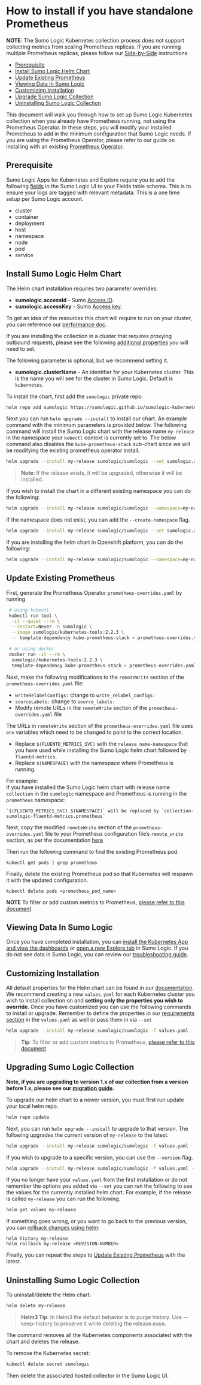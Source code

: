 # How to install if you have standalone Prometheus

__NOTE__: The Sumo Logic Kubernetes collection process does not support collecting metrics from scaling Prometheus replicas. If you are running multiple Prometheus replicas, please follow our [Side-by-Side](SideBySidePrometheus.md) instructions.

- [Prerequisite](#prerequisite)
- [Install Sumo Logic Helm Chart](#install-sumo-logic-helm-chart)
- [Update Existing Prometheus](#update-existing-prometheus)
- [Viewing Data In Sumo Logic](#viewing-data-in-sumo-logic)
- [Customizing Installation](#customizing-installation)
- [Upgrade Sumo Logic Collection](#upgrading-sumo-logic-collection)
- [Uninstalling Sumo Logic Collection](#uninstalling-sumo-logic-collection)

This document will walk you through how to set up Sumo Logic Kubernetes collection
when you already have Prometheus running, not using the Prometheus Operator.
In these steps, you will modify your installed Prometheus to add in the
minimum configuration that Sumo Logic needs.
If you are using the Prometheus Operator, please refer to our guide on installing
with an existing [Prometheus Operator](./existingPrometheusDoc.md).

## Prerequisite

Sumo Logic Apps for Kubernetes and Explore require you to add the following [fields](https://help.sumologic.com/Manage/Fields#Manage_fields) in the Sumo Logic UI to your Fields table schema. This is to ensure your logs are tagged with relevant metadata. This is a one time setup per Sumo Logic account.

- cluster
- container
- deployment
- host
- namespace
- node
- pod
- service

## Install Sumo Logic Helm Chart

The Helm chart installation requires two parameter overrides:

- __sumologic.accessId__ - Sumo [Access ID](https://help.sumologic.com/Manage/Security/Access-Keys).
- __sumologic.accessKey__ - Sumo [Access key](https://help.sumologic.com/Manage/Security/Access-Keys).

To get an idea of the resources this chart will require to run on your cluster, you can reference our [performance doc](./Performance.md).

If you are installing the collection in a cluster that requires proxying outbound requests, please see the following [additional properties](./Installing_Behind_Proxy.md) you will need to set.

The following parameter is optional, but we recommend setting it.

- __sumologic.clusterName__ - An identifier for your Kubernetes cluster. This is the name you will see for the cluster in Sumo Logic. Default is `kubernetes`.

To install the chart, first add the `sumologic` private repo:

```bash
helm repo add sumologic https://sumologic.github.io/sumologic-kubernetes-collection
```

Next you can run `helm upgrade --install` to install our chart.
An example command with the minimum parameters is provided below.
The following command will install the Sumo Logic chart with the release name `my-release` in the namespace your `kubectl` context is currently set to.
The below command also disables the `kube-prometheus-stack` sub-chart since we will be modifying the existing prometheus operator install.

```bash
helm upgrade --install my-release sumologic/sumologic --set sumologic.accessId=<SUMO_ACCESS_ID> --set sumologic.accessKey=<SUMO_ACCESS_KEY>  --set sumologic.clusterName="<MY_CLUSTER_NAME>" --set kube-prometheus-stack.enabled=false
```

> **Note**: If the release exists, it will be upgraded, otherwise it will be installed.

If you wish to install the chart in a different existing namespace you can do the following:

```bash
helm upgrade --install my-release sumologic/sumologic --namespace=my-namespace --set sumologic.accessId=<SUMO_ACCESS_ID> --set sumologic.accessKey=<SUMO_ACCESS_KEY>  --set sumologic.clusterName="<MY_CLUSTER_NAME>" --set kube-prometheus-stack.enabled=false
```

If the namespace does not exist, you can add the `--create-namespace` flag.

```bash
helm upgrade --install my-release sumologic/sumologic --set sumologic.accessId=<SUMO_ACCESS_ID> --set sumologic.accessKey=<SUMO_ACCESS_KEY>  --set sumologic.clusterName="<MY_CLUSTER_NAME>" --set kube-prometheus-stack.enabled=false --create-namespace
```

If you are installing the helm chart in Openshift platform, you can do the following:

```bash
helm upgrade --install my-release sumologic/sumologic --namespace=my-namespace --set sumologic.accessId=<SUMO_ACCESS_ID> --set sumologic.accessKey=<SUMO_ACCESS_KEY>  --set sumologic.clusterName="<MY_CLUSTER_NAME>"  --set kube-prometheus-stack.enabled=false --set sumologic.scc.create=true --set fluent-bit.securityContext.privileged=true
```

## Update Existing Prometheus

First, generate the Prometheus Operator `prometheus-overrides.yaml` by running

```bash
 # using kubectl
 kubectl run tool \
  -it --quiet --rm \
  --restart=Never -n sumologic \
  --image sumologic/kubernetes-tools:2.2.3 \
  -- template-dependency kube-prometheus-stack > prometheus-overrides.yaml

 # or using docker
 docker run -it --rm \
  sumologic/kubernetes-tools:2.2.3 \
  template-dependency kube-prometheus-stack > prometheus-overrides.yaml
```

Next, make the following modifications to the `remoteWrite` section of the `prometheus-overrides.yaml` file:

- `writeRelabelConfigs:` change to `write_relabel_configs:`
- `sourceLabels:` change to `source_labels:`
- Modify remote URLs in the `remoteWrite` section of the `prometheus-overrides.yaml` file

The URLs in `remoteWrite` section of the `prometheus-overrides.yaml` file uses `env` variables which need to be changed to point to the correct location.

- Replace `$(FLUENTD_METRICS_SVC)` with the `release name-namespace` that you have used while installing the Sumo Logic helm chart followed by `-fluentd-metrics`.
- Replace `$(NAMESPACE)` with the namespace where Prometheus is running.

For example:\
If you have installed the Sumo Logic helm chart with release name `collection` in the `sumologic` namespace and Prometheus is running in the `prometheus` namespace:

```
`$(FLUENTD_METRICS_SVC).$(NAMESPACE)` will be replaced by `collection-sumologic-fluentd-metrics.prometheus`
```

Next, copy the modified `remoteWrite` section of the `prometheus-overrides.yaml` file to your Prometheus configuration file’s `remote_write` section, as per the documentation [here](https://prometheus.io/docs/prometheus/latest/configuration/configuration/#remote_write)

Then run the following command to find the existing Prometheus pod.

```
kubectl get pods | grep prometheus
```

Finally, delete the existing Prometheus pod so that Kubernetes will respawn it with the updated configuration.

```
kubectl delete pods <prometheus_pod_name>

```

__NOTE__ To filter or add custom metrics to Prometheus, [please refer to this document](additional_prometheus_configuration.md)

## Viewing Data In Sumo Logic

Once you have completed installation, you can
[install the Kubernetes App and view the dashboards][sumo-k8s-app-dashboards]
or [open a new Explore tab] in Sumo Logic.
If you do not see data in Sumo Logic, you can review our [troubleshooting guide](./Troubleshoot_Collection.md).

[sumo-k8s-app-dashboards]: https://help.sumologic.com/07Sumo-Logic-Apps/10Containers_and_Orchestration/Kubernetes/Install_the_Kubernetes_App_and_view_the_Dashboards
[open a new Explore tab]: https://help.sumologic.com/Solutions/Kubernetes_Solution/05Navigate_your_Kubernetes_environment

## Customizing Installation

All default properties for the Helm chart can be found in our [documentation](../helm/sumologic/README.md).
We recommend creating a new `values.yaml` for each Kubernetes cluster you wish
to install collection on and **setting only the properties you wish to override**.
Once you have customized you can use the following commands to install or upgrade.
Remember to define the properties in our [requirements section](#requirements)
in the `values.yaml` as well or pass them in via `--set`

```bash
helm upgrade --install my-release sumologic/sumologic -f values.yaml
```

> **Tip**: To filter or add custom metrics to Prometheus, [please refer to this document](additional_prometheus_configuration.md)

## Upgrading Sumo Logic Collection

**Note, if you are upgrading to version 1.x of our collection from a version before 1.x, please see our [migration guide](v1_migration_doc.md).**

To upgrade our helm chart to a newer version, you must first run update your local helm repo.

```bash
helm repo update
```

Next, you can run `helm upgrade --install` to upgrade to that version. The following upgrades the current version of `my-release` to the latest.

```bash
helm upgrade --install my-release sumologic/sumologic -f values.yaml
```

If you wish to upgrade to a specific version, you can use the `--version` flag.

```bash
helm upgrade --install my-release sumologic/sumologic -f values.yaml --version=1.0.0
```

If you no longer have your `values.yaml` from the first installation or do not remember the options you added via `--set` you can run the following to see the values for the currently installed helm chart. For example, if the release is called `my-release` you can run the following.

```bash
helm get values my-release
```

If something goes wrong, or you want to go back to the previous version,
you can [rollback changes using helm](https://helm.sh/docs/helm/helm_rollback/):

```
helm history my-release
helm rollback my-release <REVISION-NUMBER>
```

Finally, you can repeat the steps to [Update Existing Prometheus](#update-existing-prometheus) with the latest.

## Uninstalling Sumo Logic Collection

To uninstall/delete the Helm chart:

```bash
helm delete my-release
```

> **Helm3 Tip**: In Helm3 the default behavior is to purge history. Use --keep-history to preserve it while deleting the release.ease.

The command removes all the Kubernetes components associated with the chart and deletes the release.

To remove the Kubernetes secret:

```bash
kubectl delete secret sumologic
```

Then delete the associated hosted collector in the Sumo Logic UI.